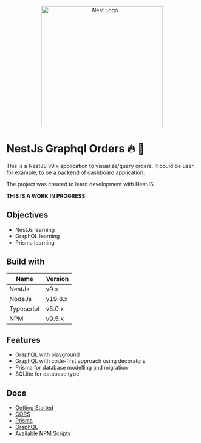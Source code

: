 <p align="center">
  <a href="http://nestjs.com/" target="blank"><img src="https://nestjs.com/img/logo_text.svg" width="320" alt="Nest Logo" /></a>
</p>

# NestJs Graphql Orders  🔥 🚀

This is a NestJS v9.x application to visualize/query orders. It could be user, for example, to be a backend of dashboard application.

The project was created to learn development with NestJS.

**THIS IS A WORK IN PROGRESS**

## Objectives

* NestJs learning
* GraphQL learning
* Prisma learning

## Build with

| Name       | Version  |
| ---------- | -------- |
| NestJs | v9.x |
| NodeJs | v19.8.x |
| Typescript | v5.0.x |
| NPM | v9.5.x |

## Features

* GraphQL with playground
* GraphQL with code-first approach using decorators
* Prisma for database modelling and migration
* SQLlite for database type

## Docs

* [Getting Started](./docs/getting_started.md)
* [CORS](./docs/cors.md)
* [Prisma](./docs/prisma.md)
* [GraphQL](./docs/graphQL.md)
* [Available NPM Scripts](./docs/available_npm_scripts.md)
